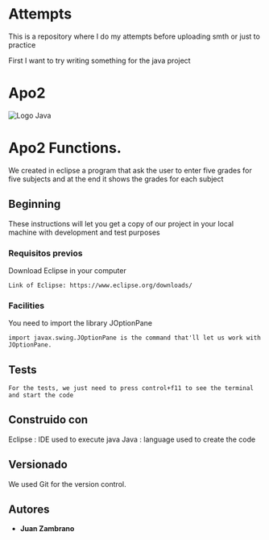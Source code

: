# Attempts
This is a repository where I do my attempts before uploading smth or just to practice

First I want to try writing something for the java project

# Apo2
![Logo Java](https://seeklogo.com/images/J/java-logo-7833D1D21A-seeklogo.com.png)

# Apo2 Functions.

We created in eclipse a program that ask the user to enter five grades for five subjects and at the end it shows the grades for each subject

## Beginning

These instructions will let you get a copy of our project in your local machine with development and test purposes

### Requisitos previos

Download Eclipse in your computer

```
Link of Eclipse: https://www.eclipse.org/downloads/
```

### Facilities

You need to import the library JOptionPane

```
import javax.swing.JOptionPane is the command that'll let us work with JOptionPane.
```

## Tests

```
For the tests, we just need to press control+f11 to see the terminal and start the code
```

## Construido con
Eclipse : IDE used to execute java
Java : language used to create the code

## Versionado
We used Git for the version control.

## Autores

* **Juan Zambrano**